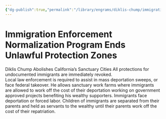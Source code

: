 ```yaml
---
{"dg-publish":true,"permalink":"/library/engrams/diklis-chump/immigration-enforcement-normalization-program-ends-unlawful-protection-zones/","tags":["DC/Blue-States","DC/AS2"]}
---
```


# Immigration Enforcement Normalization Program Ends Unlawful Protection Zones
Diklis Chump Abolishes California’s Sanctuary Cities
All protections for undocumented immigrants are immediately revoked.  
Local law enforcement is required to assist in mass deportation sweeps, or face federal takeover.
He allows sanctuary work farms where immigrants are allowed to work off the cost of their deportation working on government approved projects benefiting his wealthy supporters.
Immigrants face deportation or forced labor.
Children of immigrants are separated from their parents and held as servants to the wealthy until their parents work off the cost of their repatriation. 
